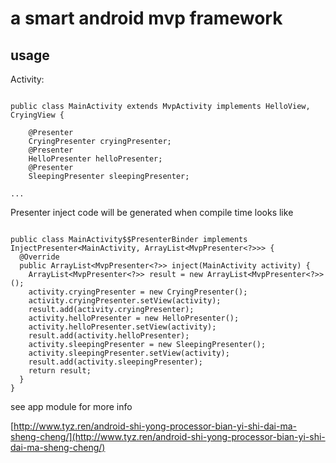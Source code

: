 # a smart android mvp framework

## usage

Activity:

```

public class MainActivity extends MvpActivity implements HelloView, CryingView {

    @Presenter
    CryingPresenter cryingPresenter;
    @Presenter
    HelloPresenter helloPresenter;
    @Presenter
    SleepingPresenter sleepingPresenter;

...

```

Presenter inject code will be generated when compile time looks like

```

public class MainActivity$$PresenterBinder implements InjectPresenter<MainActivity, ArrayList<MvpPresenter<?>>> {
  @Override
  public ArrayList<MvpPresenter<?>> inject(MainActivity activity) {
    ArrayList<MvpPresenter<?>> result = new ArrayList<MvpPresenter<?>>();
    activity.cryingPresenter = new CryingPresenter();
    activity.cryingPresenter.setView(activity);
    result.add(activity.cryingPresenter);
    activity.helloPresenter = new HelloPresenter();
    activity.helloPresenter.setView(activity);
    result.add(activity.helloPresenter);
    activity.sleepingPresenter = new SleepingPresenter();
    activity.sleepingPresenter.setView(activity);
    result.add(activity.sleepingPresenter);
    return result;
  }
}

```

see app module for more info


[http://www.tyz.ren/android-shi-yong-processor-bian-yi-shi-dai-ma-sheng-cheng/](http://www.tyz.ren/android-shi-yong-processor-bian-yi-shi-dai-ma-sheng-cheng/)

